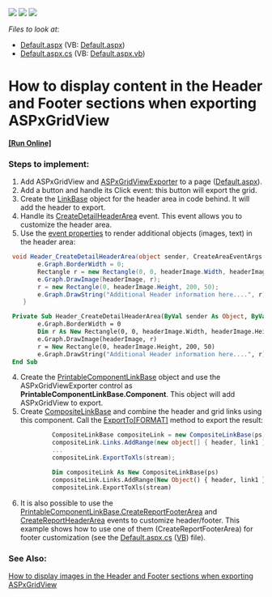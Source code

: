 <!-- default badges list -->
![](https://img.shields.io/endpoint?url=https://codecentral.devexpress.com/api/v1/VersionRange/128539384/13.1.4%2B)
[![](https://img.shields.io/badge/Open_in_DevExpress_Support_Center-FF7200?style=flat-square&logo=DevExpress&logoColor=white)](https://supportcenter.devexpress.com/ticket/details/E3184)
[![](https://img.shields.io/badge/📖_How_to_use_DevExpress_Examples-e9f6fc?style=flat-square)](https://docs.devexpress.com/GeneralInformation/403183)
<!-- default badges end -->
<!-- default file list -->
*Files to look at*:

* [Default.aspx](./CS/WebSite/Default.aspx) (VB: [Default.aspx](./VB/WebSite/Default.aspx))
* [Default.aspx.cs](./CS/WebSite/Default.aspx.cs) (VB: [Default.aspx.vb](./VB/WebSite/Default.aspx.vb))
<!-- default file list end -->
# How to display content in the Header and Footer sections when exporting ASPxGridView
<!-- run online -->
**[[Run Online]](https://codecentral.devexpress.com/e3184/)**
<!-- run online end -->

### Steps to implement:

1. Add ASPxGridView and [ASPxGridViewExporter](https://documentation.devexpress.com/AspNet/DevExpress.Web.ASPxGridViewExporter.class) to a page ([Default.aspx](https://github.com/DevExpress-Examples/how-to-display-content-in-the-header-and-footer-sections-when-exporting-aspxgridview-e3184/blob/16.1.7%2B/CS/WebSite/Default.aspx)).
2. Add a button and handle its Click event: this button will export the grid.
3. Create the [LinkBase](https://documentation.devexpress.com/CoreLibraries/DevExpress.XtraPrinting.LinkBase.class) object for the header area in code behind. It will add the header to export.
4. Handle its [CreateDetailHeaderArea](https://documentation.devexpress.com/CoreLibraries/DevExpress.XtraPrinting.LinkBase.CreateDetailHeaderArea.event) event. This event allows you to customize the header area. 
3. Use the [event properties](https://documentation.devexpress.com/CoreLibraries/DevExpress.XtraPrinting.CreateAreaEventArgs.Graph.property) to render additional objects (images, text) in the header area:
```cs
 void Header_CreateDetailHeaderArea(object sender, CreateAreaEventArgs e) {
        e.Graph.BorderWidth = 0;
        Rectangle r = new Rectangle(0, 0, headerImage.Width, headerImage.Height);
        e.Graph.DrawImage(headerImage, r); 
        r = new Rectangle(0, headerImage.Height, 200, 50);
        e.Graph.DrawString("Additional Header information here....", r);
    }
```
```vb
 Private Sub Header_CreateDetailHeaderArea(ByVal sender As Object, ByVal e As CreateAreaEventArgs)
		e.Graph.BorderWidth = 0
		Dim r As New Rectangle(0, 0, headerImage.Width, headerImage.Height)
		e.Graph.DrawImage(headerImage, r)
		r = New Rectangle(0, headerImage.Height, 200, 50)
		e.Graph.DrawString("Additional Header information here....", r)
 End Sub
```
4. Create the [PrintableComponentLinkBase](https://documentation.devexpress.com/CoreLibraries/DevExpress.XtraPrintingLinks.PrintableComponentLinkBase.class) object and use the ASPxGridViewExporter control as **PrintableComponentLinkBase.Component**. This object will add ASPxGridView to export.
5. Create [CompositeLinkBase](https://documentation.devexpress.com/CoreLibraries/DevExpress.XtraPrintingLinks.CompositeLinkBase.members) and combine the header and grid links using this component. Call the [ExportTo[FORMAT]](https://documentation.devexpress.com/CoreLibraries/DevExpress.XtraPrinting.LinkBase.ExportToXls.overloads) method to export the result:
```cs
            CompositeLinkBase compositeLink = new CompositeLinkBase(ps);
            compositeLink.Links.AddRange(new object[] { header, link1 });
            ...
            compositeLink.ExportToXls(stream);
```
```vb
            Dim compositeLink As New CompositeLinkBase(ps)
			compositeLink.Links.AddRange(New Object() { header, link1 })
			compositeLink.ExportToXls(stream)
```
6. It is also possible to use the [PrintableComponentLinkBase.CreateReportFooterArea](https://documentation.devexpress.com/CoreLibraries/DevExpress.XtraPrinting.LinkBase.CreateReportFooterArea.event) and [CreateReportHeaderArea](https://documentation.devexpress.com/CoreLibraries/DevExpress.XtraPrinting.LinkBase.CreateReportHeaderArea.event) events to customize header/footer. This example shows how to use one of them (CreateReportFooterArea) for footer customization (see the [Default.aspx.cs](https://github.com/DevExpress-Examples/how-to-display-content-in-the-header-and-footer-sections-when-exporting-aspxgridview-e3184/blob/16.1.7%2B/CS/WebSite/Default.aspx.cs) ([VB](https://github.com/DevExpress-Examples/how-to-display-content-in-the-header-and-footer-sections-when-exporting-aspxgridview-e3184/blob/16.1.7%2B/VB/WebSite/Default.aspx.vb)) file).


### See Also:
[How to display images in the Header and Footer sections when exporting ASPxGridView](https://www.devexpress.com/Support/Center/p/E1935)



